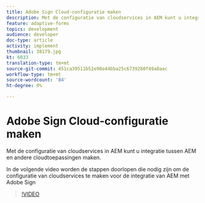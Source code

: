 ```yaml
---
title: Adobe Sign Cloud-configuratie maken
description: Met de configuratie van cloudservices in AEM kunt u integratie tussen AEM en andere cloudtoepassingen maken. De volgende video zal u door de stappen lopen nodig om de configuratie van de wolkendiensten tot stand te brengen om AEM met Adobe Sign te integreren.
feature: adaptive-forms
topics: development
audience: developer
doc-type: article
activity: implement
thumbnail: 38179.jpg
kt: 6033
translation-type: tm+mt
source-git-commit: 451ca39511b52e90a44bba25c6739280f49a0aac
workflow-type: tm+mt
source-wordcount: '84'
ht-degree: 0%

---
```


# Adobe Sign Cloud-configuratie maken

Met de configuratie van cloudservices in AEM kunt u integratie tussen AEM en andere cloudtoepassingen maken.

In de volgende video worden de stappen doorlopen die nodig zijn om de configuratie van cloudservices te maken voor de integratie van AEM met Adobe Sign

>[!VIDEO](https://video.tv.adobe.com/v/38179/?quality=9&learn=on)